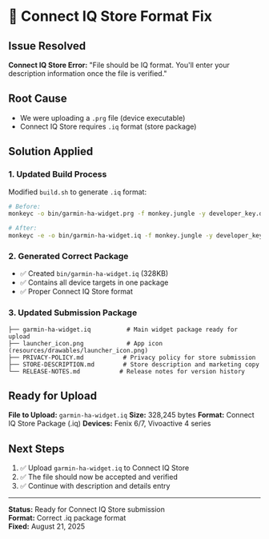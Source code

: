 # 🎯 Connect IQ Store Format Fix

## Issue Resolved
**Connect IQ Store Error:** "File should be IQ format. You'll enter your description information once the file is verified."

## Root Cause
- We were uploading a `.prg` file (device executable)
- Connect IQ Store requires `.iq` format (store package)

## Solution Applied

### 1. Updated Build Process
Modified `build.sh` to generate `.iq` format:
```bash
# Before: 
monkeyc -o bin/garmin-ha-widget.prg -f monkey.jungle -y developer_key.der

# After:
monkeyc -e -o bin/garmin-ha-widget.iq -f monkey.jungle -y developer_key.der
```

### 2. Generated Correct Package
- ✅ Created `bin/garmin-ha-widget.iq` (328KB)
- ✅ Contains all device targets in one package
- ✅ Proper Connect IQ Store format

### 3. Updated Submission Package
```
├── garmin-ha-widget.iq          # Main widget package ready for upload
├── launcher_icon.png            # App icon (resources/drawables/launcher_icon.png)
├── PRIVACY-POLICY.md           # Privacy policy for store submission
├── STORE-DESCRIPTION.md        # Store description and marketing copy
└── RELEASE-NOTES.md           # Release notes for version history
```

## Ready for Upload

**File to Upload:** `garmin-ha-widget.iq`
**Size:** 328,245 bytes
**Format:** Connect IQ Store Package (.iq)
**Devices:** Fenix 6/7, Vivoactive 4 series

## Next Steps
1. ✅ Upload `garmin-ha-widget.iq` to Connect IQ Store
2. ✅ The file should now be accepted and verified
3. ✅ Continue with description and details entry

---
**Status:** Ready for Connect IQ Store submission  
**Format:** Correct .iq package format  
**Fixed:** August 21, 2025
